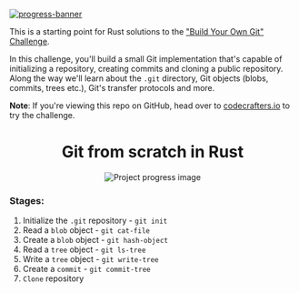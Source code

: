 [![progress-banner](https://backend.codecrafters.io/progress/git/9cf7daf5-5dff-48b4-9ebc-8926e782689b)](https://app.codecrafters.io/users/codecrafters-bot?r=2qF)

This is a starting point for Rust solutions to the
["Build Your Own Git" Challenge](https://codecrafters.io/challenges/git).

In this challenge, you'll build a small Git implementation that's capable of
initializing a repository, creating commits and cloning a public repository.
Along the way we'll learn about the `.git` directory, Git objects (blobs,
commits, trees etc.), Git's transfer protocols and more.

**Note**: If you're viewing this repo on GitHub, head over to
[codecrafters.io](https://codecrafters.io) to try the challenge.



<h1 align="center">Git from scratch in Rust</h1>

<div align="center">
    <img src="/rust-image-3.png" alt="Project progress image">
</div>

### Stages:
1. Initialize the `.git` repository - `git init`
2. Read a `blob` object - `git cat-file`
3. Create a `blob` object - `git hash-object`
4. Read a `tree` object - `git ls-tree`
5. Write a `tree` object - `git write-tree`
6. Create a `commit` - `git commit-tree`
7. `Clone` repository